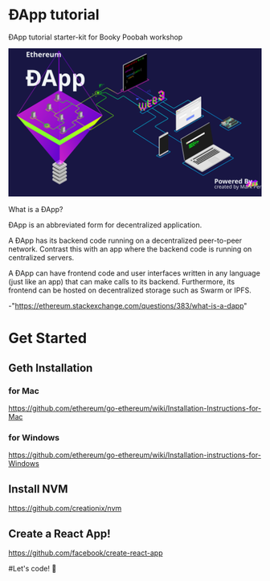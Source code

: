 # ÐApp tutorial
ÐApp tutorial starter-kit for Booky Poobah workshop

![Scheme](public/PRESENTATION-1.svg)

What is a ÐApp?

ÐApp is an abbreviated form for decentralized application.

A ÐApp has its backend code running on a decentralized peer-to-peer network. Contrast this with an app where the backend code is running on centralized servers.

A ÐApp can have frontend code and user interfaces written in any language (just like an app) that can make calls to its backend. Furthermore, its frontend can be hosted on decentralized storage such as Swarm or IPFS.

-"https://ethereum.stackexchange.com/questions/383/what-is-a-dapp"

# Get Started

## Geth Installation

### for Mac
https://github.com/ethereum/go-ethereum/wiki/Installation-Instructions-for-Mac
### for Windows
https://github.com/ethereum/go-ethereum/wiki/Installation-instructions-for-Windows

## Install NVM
https://github.com/creationix/nvm

## Create a React App!
https://github.com/facebook/create-react-app

#Let's code! 🎉
